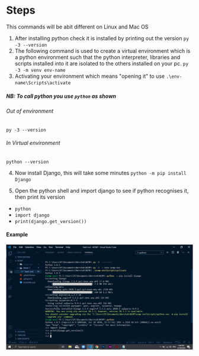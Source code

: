 # Steps
This commands will be abit different on Linux and Mac OS

1. After installing python check it is installed by printing out the version
`py -3 --version`
2. The following command is used to create a virtual environment which is a python environment such that the python interpreter, libraries and scripts installed into it are isolated to the others installed on your pc.
`py -3 -m venv env-name`
3. Activating your environment which means "opening it" to use
`.\env-name\Scripts\activate`
##### NB: To call python you use `python` as shown
###### Out of environment 
`py -3 --version`
###### In Virtual environment
`python --version`

4. Now install Django, this will take some minutes
`python -m pip install Django`

5. Open the python shell and import django to see if python recognises it, then print its version
- `python`
- `import django`
- `print(django.get_version())`

#### Example
<img src="Task1.png">
